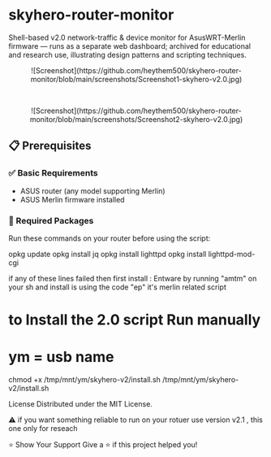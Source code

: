 # skyhero-router-monitor
Shell-based v2.0 network-traffic &amp; device monitor for AsusWRT-Merlin firmware — runs as a separate web dashboard; archived for educational and research use, illustrating design patterns and scripting techniques.


<p align="center"> ![Screenshot](https://github.com/heythem500/skyhero-router-monitor/blob/main/screenshots/Screenshot1-skyhero-v2.0.jpg) </p><br/>  
<p align="center"> ![Screenshot](https://github.com/heythem500/skyhero-router-monitor/blob/main/screenshots/Screenshot2-skyhero-v2.0.jpg) </p>
</div>

  
## 📋 Prerequisites

### ✅ Basic Requirements
- ASUS router (any model supporting Merlin)
- ASUS Merlin firmware installed

### 🔧 Required Packages
Run these commands on your router before using the script:


opkg update
opkg install jq
opkg install lighttpd 
opkg install lighttpd-mod-cgi

if any of these lines failed then first install :
Entware
by running "amtm" on your sh and install is using the code "ep" it's merlin related script

# to Install the 2.0 script Run manually
# ym = usb name
chmod +x /tmp/mnt/ym/skyhero-v2/install.sh
/tmp/mnt/ym/skyhero-v2/install.sh


License
Distributed under the MIT License.

⚠️ if you want something reliable to run on your rotuer use version v2.1 , this one only for reseach

⭐ Show Your Support
Give a ⭐ if this project helped you!
